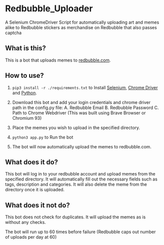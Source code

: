 # Redbubble_Uploader

A Selenium ChromeDriver Script for automatically uploading art and memes alike to Redbubble stickers as merchandise on Redbubble that also passes captcha

## What is this?

This is a bot that uploads memes to [redbubble.com](https://www.redbubble.com/portfolio/images/new).

## How to use?

1. `pip3 install -r ./requirements.txt` to Install [Selenium](https://selenium-python.readthedocs.io/), [Chrome Driver](https://chromedriver.chromium.org/downloads) and [Python](https://www.python.org/downloads/).

2. Download this bot and add your login credentials and chrome driver path in the config.py file:
   A. Redbubble Email
   B. Redbubble Password
   C. Path to Chrome Webdriver (This was built using Brave Browser or Chromium 93)

3. Place the memes you wish to upload in the specified directory.

4. `python3 app.py` to Run the bot

5. The bot will now automatically upload the memes to redbubble.com.

## What does it do?

This bot will log in to your redbubble account and upload memes from the specified directory. It will automatically fill out the necessary fields such as tags, description and categories. It will also delete the meme from the directory once it is uploaded.

## What does it not do?

This bot does not check for duplicates. It will upload the memes as is without any checks.

The bot will run up to 60 times before failure (Redbubble caps out number of uploads per day at 60)
